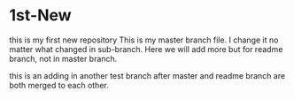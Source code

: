 # 1st-New
this is my first new repository
This is my master branch file. I change it no matter what changed in sub-branch. 
Here we will add more but for readme branch, not in master branch. 

this is an adding in another test branch after master and readme branch are both merged to each other. 
